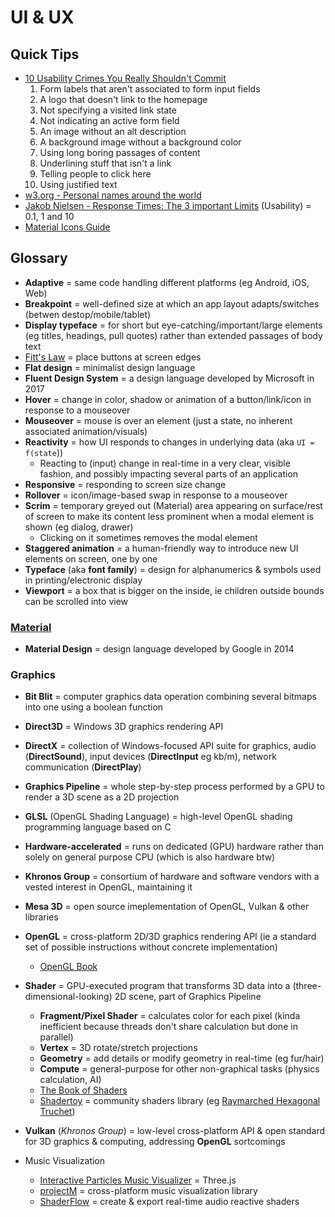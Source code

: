 # UI & UX

## Quick Tips

* [10 Usability Crimes You Really Shouldn't Commit](https://line25.com/articles/10-usability-crimes-you-really-shouldnt-commit)
  1. Form labels that aren't associated to form input fields
  2. A logo that doesn't link to the homepage
  3. Not specifying a visited link state
  4. Not indicating an active form field
  5. An image without an alt description
  6. A background image without a background color
  7. Using long boring passages of content
  8. Underlining stuff that isn't a link
  9. Telling people to click here
  10. Using justified text
* [w3.org - Personal names around the world](https://www.w3.org/International/questions/qa-personal-names)
* [Jakob Nielsen - Response Times: The 3 important Limits](https://www.nngroup.com/articles/response-times-3-important-limits) (Usability) = 0.1, 1 and 10
* [Material Icons Guide](https://developers.google.com/fonts/docs/material_icons)

## Glossary

* **Adaptive** = same code handling different platforms (eg Android, iOS, Web)
* **Breakpoint** = well-defined size at which an app layout adapts/switches (betwen destop/mobile/tablet)
* **Display typeface** = for short but eye-catching/important/large elements (eg titles, headings, pull quotes) rather than extended passages of body text
* [Fitt's Law](https://en.wikipedia.org/wiki/Fitts%27s_law#Implications_for_UI_design) = place buttons at screen edges
* **Flat design** = minimalist design language
* **Fluent Design System** = a design language developed by Microsoft in 2017
* **Hover** = change in color, shadow or animation of a button/link/icon in response to a mouseover
* **Mouseover** = mouse is over an element (just a state, no inherent associated animation/visuals)
* **Reactivity** = how UI responds to changes in underlying data (aka `UI = f(state`))
  * Reacting to (input) change in real-time in a very clear, visible fashion, and possibly impacting several parts of an application
* **Responsive** = responding to screen size change
* **Rollover** = icon/image-based swap in response to a mouseover
* **Scrim** = temporary greyed out (Material) area appearing on surface/rest of screen to make its content less prominent when a modal element is shown (eg dialog, drawer)
  * Clicking on it sometimes removes the modal element
* **Staggered animation** = a human-friendly way to introduce new UI elements on screen, one by one
* **Typeface** (aka **font family**) = design for alphanumerics & symbols used in printing/electronic display
* **Viewport** = a box that is bigger on the inside, ie children outside bounds can be scrolled into view

### [Material](https://m3.material.io)

* **Material Design** = design language developed by Google in 2014

### Graphics

* **Bit Blit** = computer graphics data operation combining several bitmaps into one using a boolean function
* **Direct3D** = Windows 3D graphics rendering API
* **DirectX** = collection of Windows-focused API suite for graphics, audio (**DirectSound**), input devices (**DirectInput** eg kb/m), network communication (**DirectPlay**)
* **Graphics Pipeline** = whole step-by-step process performed by a GPU to render a 3D scene as a 2D projection
* **GLSL** (OpenGL Shading Language) = high-level OpenGL shading programming language based on C
* **Hardware-accelerated** = runs on dedicated (GPU) hardware rather than solely on general purpose CPU (which is also hardware btw)
* **Khronos Group** = consortium of hardware and software vendors with a vested interest in OpenGL, maintaining it
* **Mesa 3D** = open source imeplementation of OpenGL, Vulkan & other libraries
* **OpenGL** = cross-platform 2D/3D graphics rendering API (ie a standard set of possible instructions without concrete implementation)
  * [OpenGL Book](https://openglbook.com)
* **Shader** = GPU-executed program that transforms 3D data into a (three-dimensional-looking) 2D scene, part of Graphics Pipeline
  * **Fragment/Pixel Shader** = calculates color for each pixel (kinda inefficient because threads don't share calculation but done in parallel)
  * **Vertex** = 3D rotate/stretch projections
  * **Geometry** = add details or modify geometry in real-time (eg fur/hair)
  * **Compute** = general-purpose for other non-graphical tasks (physics calculation, AI)
  * [The Book of Shaders](https://thebookofshaders.com)
  * [Shadertoy](https://www.shadertoy.com) = community shaders library (eg [Raymarched Hexagonal Truchet](https://www.shadertoy.com/view/4td3zj))
* **Vulkan** (_Khronos Group_) = low-level cross-platform API & open standard for 3D graphics & computing, addressing **OpenGL** sortcomings

* Music Visualization
  * [Interactive Particles Music Visualizer](https://github.com/tgcnzn/Interactive-Particles-Music-Visualizer) = Three.js
  * [projectM](https://github.com/projectM-visualizer/projectm) = cross-platform music visualization library
  * [ShaderFlow](https://github.com/BrokenSource/ShaderFlow) = create & export real-time audio reactive shaders
